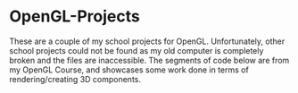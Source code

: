 # OpenGL-Projects

These are a couple of my school projects for OpenGL. Unfortunately, other school projects could not be found as my old computer is completely broken and the files are inaccessible. The segments of code below are from my OpenGL Course, and showcases some work done in terms of rendering/creating 3D components.

